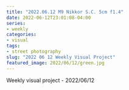 ```yaml
---
title: "2022.06.12 M9 Nikkor S.C. 5cm f1.4"
date: 2022-06-12T23:01:08-04:00
series:
- weekly
categories:
- visual
tags:
- street photography
slug: "2022 06 12 Weekly Visual Project"
featured_image: 2022/06/12/green.jpg
---
```


Weekly visual project - 2022/06/12
<!--more-->
<!--toc-->
